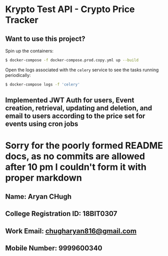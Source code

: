 # Krypto Test API - Crypto Price Tracker

<!-- Example of how to manage periodic tasks with Django, Celery, and Docker

## Want to learn how to build this?

Check out the [post](https://testdriven.io/blog/django-celery-periodic-tasks/). -->

## Want to use this project?

Spin up the containers:

```sh
$ docker-compose -f docker-compose.prod.copy.yml up --build
```

Open the logs associated with the `celery` service to see the tasks running periodically:

```sh
$ docker-compose logs -f 'celery'
```
## Implemented JWT Auth for users, Event creation, retrieval, updating and deletion, and email to users according to the price set for events using cron jobs

# Sorry for the poorly formed README docs, as no commits are allowed after 10 pm I couldn't form it with proper markdown

## Name: Aryan CHugh
## College Registration ID: 18BIT0307
## Work Email: chugharyan816@gmail.com
## Mobile Number: 9999600340